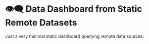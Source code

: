 # 👁️‍🗨️ Data Dashboard from Static Remote Datasets

Just a very minimal static dashboard querying remote data sources.
